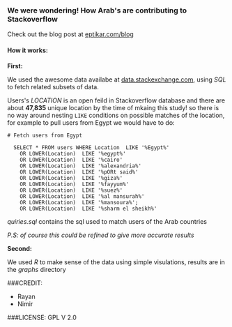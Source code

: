 ### We were wondering! How Arab's are contributing to Stackoverflow

Check out the blog post at [eptikar.com/blog](http://eptikar.com/blog)

#### How it works:

**First:**

We used the awesome data availabe at [data.stackexchange.com](http://data.stackexchange.com), using *SQL* to fetch related subsets of data.

Users's *LOCATION* is an open feild in Stackoverflow database and there are about **47,835** unique location by the time of mkaing this study! so there is no way around nesting `LIKE` conditions on possible matches of the location, for example to pull users from Egypt we would have to do:


```
# Fetch users from Egypt

  SELECT * FROM users WHERE Location  LIKE '%Egypt%'
    OR LOWER(Location)  LIKE '%egypt%'
    OR LOWER(Location)  LIKE '%cairo'
    OR LOWER(Location)  LIKE '%alexandria%'
    OR LOWER(Location)  LIKE '%pORt said%'
    OR LOWER(Location)  LIKE '%giza%'
    OR LOWER(Location)  LIKE '%fayyum%'
    OR LOWER(Location)  LIKE '%suez%'
    OR LOWER(Location)  LIKE '%al mansurah%'
    OR LOWER(Location)  LIKE '%mansoura%';
    OR LOWER(Location)  LIKE '%sharm el sheikh%'

```

*quiries.sql* contains the sql used to match users of the Arab countries

*P.S: of course this could be refined to give more accurate results*

**Second:**

We used *R* to make sense of the data using simple visulations, results are in the *graphs* directory


###CREDIT:
- Rayan
- Nimir

###LICENSE:
GPL V 2.0